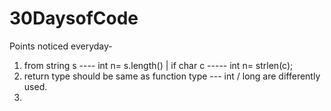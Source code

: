 # 30DaysofCode
Points noticed everyday-
1. from string s ---- int n= s.length() | if char c ----- int n= strlen(c);
2. return type should be same as function type --- int / long are differently used.
3.
